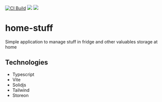 [![CI Build](https://github.com/pengwin/home-stuff/actions/workflows/ci.yml/badge.svg)](https://github.com/pengwin/home-stuff/actions/workflows/ci.yml)
![](https://img.shields.io/badge/Unit_Test_Coverage-96.36%-brightgreen.svg?prefix=$lines$)
![](https://img.shields.io/badge/E2E_Coverage-94.41%-brightgreen.svg?prefix=$lines$)

# home-stuff

Simple application to manage stuff in fridge and other valuables storage at home

## Technologies

-   Typescript
-   Vite
-   Solidjs
-   Tailwind
-   Storeon
